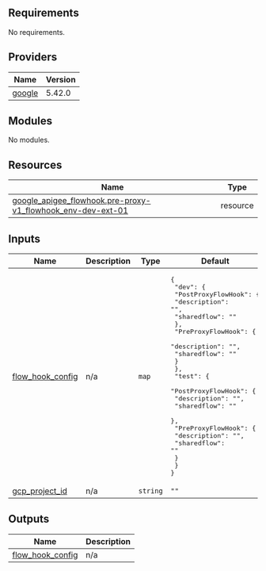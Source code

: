 ## Requirements

No requirements.

## Providers

| Name | Version |
|------|---------|
| <a name="provider_google"></a> [google](#provider\_google) | 5.42.0 |

## Modules

No modules.

## Resources

| Name | Type |
|------|------|
| [google_apigee_flowhook.pre-proxy-v1_flowhook_env-dev-ext-01](https://registry.terraform.io/providers/hashicorp/google/latest/docs/resources/apigee_flowhook) | resource |

## Inputs

| Name | Description | Type | Default | Required |
|------|-------------|------|---------|:--------:|
| <a name="input_flow_hook_config"></a> [flow\_hook\_config](#input\_flow\_hook\_config) | n/a | `map` | <pre>{<br>  "dev": {<br>    "PostProxyFlowHook": {<br>      "description": "",<br>      "sharedflow": ""<br>    },<br>    "PreProxyFlowHook": {<br>      "description": "",<br>      "sharedflow": ""<br>    }<br>  },<br>  "test": {<br>    "PostProxyFlowHook": {<br>      "description": "",<br>      "sharedflow": ""<br>    },<br>    "PreProxyFlowHook": {<br>      "description": "",<br>      "sharedflow": ""<br>    }<br>  }<br>}</pre> | no |
| <a name="input_gcp_project_id"></a> [gcp\_project\_id](#input\_gcp\_project\_id) | n/a | `string` | `""` | no |

## Outputs

| Name | Description |
|------|-------------|
| <a name="output_flow_hook_config"></a> [flow\_hook\_config](#output\_flow\_hook\_config) | n/a |
